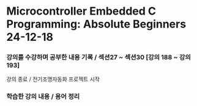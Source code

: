 # Microcontroller Embedded C Programming: Absolute Beginners 24-12-18

### 강의를 수강하며 공부한 내용 기록 / 섹션27 ~ 섹션30 [강의 188 ~ 강의 193]   

강의 종료 / 전기조명자동화 프로젝트 시작

### 학습한 강의 내용 / 용어 정리  
